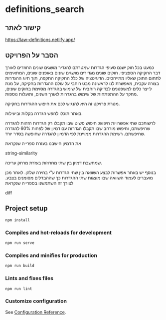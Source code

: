# definitions_search

## קישור לאתר

https://law-definitions.netlify.app/

## הסבר על הפרויקט

כמעט בכל חוק ישנם סעיפי הגדרות שמטרתם להגדיר מושגים שונים החוזרים לאורך דבר החקיקה הספציפי. חוקים שונים מגדירים מושגים שונים באופנים שונים, המתאימים לתחום התוכן שאליו מתייחסים. 
הדיגיטציה של כלל החקיקה התקפה, תוך תיוג ההגדרות בצורה עקבית, מאפשרת לנו לראשונה מבט רוחבי על עולם ההגדרות בחקיקה, על מנת לייצר כלים למשפטנים לבדיקה רוחבית של שימוש בהגדרה מסוימת בחוקים שונים, מחקר על ההתפתחות של שימוש בהגדרות לאורך השנים, ותועלות נוספות.

מטרת פרויקט זה היא להנגיש לכם את חיפוש ההגדרות בחקיקה.

באתר תוכלו לחפש הגדרה בקלות וביעילות.

 לרשותכם שתי אפשרויות חיפוש: חיפוש פשוט שבו תקבלו רק הגדרות הזהות להגדרה
שחיפשתם, וחיפוש מורחב שבו תקבלו הגדרות עם דמיון של לפחות 60% להגדרה
שחיפשתם. רשימת ההגדרות ממויינת לפי הדמיון להגדרה שחופשה בסדר יורד.

את הדמיון חישבנו בעזרת ספרייה שנקראת

string-similarity


שמחשבת דמיון בין שתי מחרוזות בעזרת מרחק עריכה.

בנוסף יש באתר אפשרות לבצע השוואה בין שתי הגדרות ע"י בחירה שלהן. לאחר מכן מועברים לעמוד השוואה שבו מוצגות שתי ההגדרות כך שההבדלים מסומנים בצבע. לצורך זה השתמשנו 
בספרייה שנקראת

diff


## Project setup
```
npm install
```

### Compiles and hot-reloads for development
```
npm run serve
```

### Compiles and minifies for production
```
npm run build
```

### Lints and fixes files
```
npm run lint
```

### Customize configuration
See [Configuration Reference](https://cli.vuejs.org/config/).
